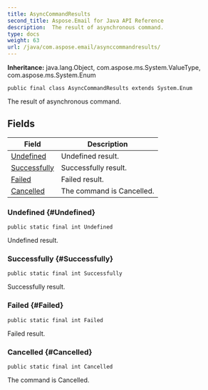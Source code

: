 ```yaml
---
title: AsyncCommandResults
second_title: Aspose.Email for Java API Reference
description:  The result of asynchronous command.
type: docs
weight: 63
url: /java/com.aspose.email/asynccommandresults/
---
```

**Inheritance:**
java.lang.Object, com.aspose.ms.System.ValueType, com.aspose.ms.System.Enum
```
public final class AsyncCommandResults extends System.Enum
```

The result of asynchronous command.
## Fields

| Field | Description |
| --- | --- |
| [Undefined](#Undefined) | Undefined result. |
| [Successfully](#Successfully) | Successfully result. |
| [Failed](#Failed) | Failed result. |
| [Cancelled](#Cancelled) | The command is Cancelled. |
### Undefined {#Undefined}
```
public static final int Undefined
```


Undefined result.

### Successfully {#Successfully}
```
public static final int Successfully
```


Successfully result.

### Failed {#Failed}
```
public static final int Failed
```


Failed result.

### Cancelled {#Cancelled}
```
public static final int Cancelled
```


The command is Cancelled.

